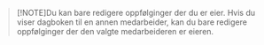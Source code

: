 <!-- markdownlint-disable-file MD041 -->
> [!NOTE]Du kan bare redigere oppfølginger der du er eier. Hvis du viser dagboken til en annen medarbeider, kan du bare redigere oppfølginger der den valgte medarbeideren er eieren.
> 
